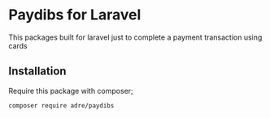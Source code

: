 # Paydibs for Laravel

This packages built for laravel just to complete a payment transaction using cards

## Installation

Require this package with composer;

```shell
composer require adre/paydibs
```
